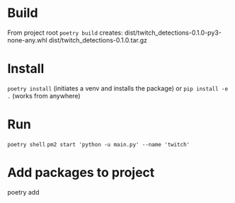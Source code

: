 # Build
From project root
`poetry build`
creates:
dist/twitch_detections-0.1.0-py3-none-any.whl
dist/twitch_detections-0.1.0.tar.gz

# Install
`poetry install` (initiates a venv and installs the package)
or
`pip install -e .` (works from anywhere)

# Run
`poetry shell`
`pm2 start 'python -u main.py' --name 'twitch'`

# Add packages to project
poetry add <packages>